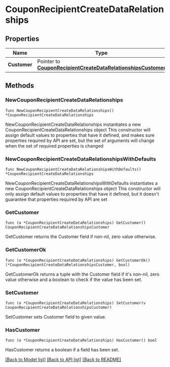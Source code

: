 # CouponRecipientCreateDataRelationships

## Properties

Name | Type | Description | Notes
------------ | ------------- | ------------- | -------------
**Customer** | Pointer to [**CouponRecipientCreateDataRelationshipsCustomer**](CouponRecipientCreateDataRelationshipsCustomer.md) |  | [optional] 

## Methods

### NewCouponRecipientCreateDataRelationships

`func NewCouponRecipientCreateDataRelationships() *CouponRecipientCreateDataRelationships`

NewCouponRecipientCreateDataRelationships instantiates a new CouponRecipientCreateDataRelationships object
This constructor will assign default values to properties that have it defined,
and makes sure properties required by API are set, but the set of arguments
will change when the set of required properties is changed

### NewCouponRecipientCreateDataRelationshipsWithDefaults

`func NewCouponRecipientCreateDataRelationshipsWithDefaults() *CouponRecipientCreateDataRelationships`

NewCouponRecipientCreateDataRelationshipsWithDefaults instantiates a new CouponRecipientCreateDataRelationships object
This constructor will only assign default values to properties that have it defined,
but it doesn't guarantee that properties required by API are set

### GetCustomer

`func (o *CouponRecipientCreateDataRelationships) GetCustomer() CouponRecipientCreateDataRelationshipsCustomer`

GetCustomer returns the Customer field if non-nil, zero value otherwise.

### GetCustomerOk

`func (o *CouponRecipientCreateDataRelationships) GetCustomerOk() (*CouponRecipientCreateDataRelationshipsCustomer, bool)`

GetCustomerOk returns a tuple with the Customer field if it's non-nil, zero value otherwise
and a boolean to check if the value has been set.

### SetCustomer

`func (o *CouponRecipientCreateDataRelationships) SetCustomer(v CouponRecipientCreateDataRelationshipsCustomer)`

SetCustomer sets Customer field to given value.

### HasCustomer

`func (o *CouponRecipientCreateDataRelationships) HasCustomer() bool`

HasCustomer returns a boolean if a field has been set.


[[Back to Model list]](../README.md#documentation-for-models) [[Back to API list]](../README.md#documentation-for-api-endpoints) [[Back to README]](../README.md)


